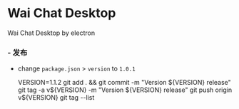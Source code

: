 # Wai Chat Desktop

Wai Chat Desktop by electron

###  - 发布


- change `package.json` > `version` to `1.0.1`


    VERSION=1.1.2
    git add . && git commit -m "Version ${VERSION} release"
    git tag -a v${VERSION} -m "Version ${VERSION} release"
    git push origin v${VERSION}
    git tag --list
